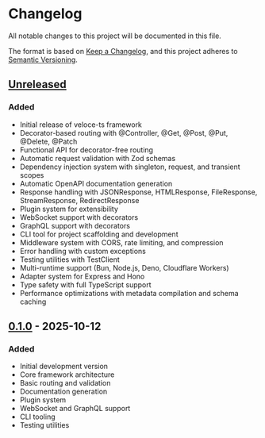 # Changelog

All notable changes to this project will be documented in this file.

The format is based on [Keep a Changelog](https://keepachangelog.com/en/1.0.0/),
and this project adheres to [Semantic Versioning](https://semver.org/spec/v2.0.0.html).

## [Unreleased]

### Added
- Initial release of veloce-ts framework
- Decorator-based routing with @Controller, @Get, @Post, @Put, @Delete, @Patch
- Functional API for decorator-free routing
- Automatic request validation with Zod schemas
- Dependency injection system with singleton, request, and transient scopes
- Automatic OpenAPI documentation generation
- Response handling with JSONResponse, HTMLResponse, FileResponse, StreamResponse, RedirectResponse
- Plugin system for extensibility
- WebSocket support with decorators
- GraphQL support with decorators
- CLI tool for project scaffolding and development
- Middleware system with CORS, rate limiting, and compression
- Error handling with custom exceptions
- Testing utilities with TestClient
- Multi-runtime support (Bun, Node.js, Deno, Cloudflare Workers)
- Adapter system for Express and Hono
- Type safety with full TypeScript support
- Performance optimizations with metadata compilation and schema caching

## [0.1.0] - 2025-10-12

### Added
- Initial development version
- Core framework architecture
- Basic routing and validation
- Documentation generation
- Plugin system
- WebSocket and GraphQL support
- CLI tooling
- Testing utilities

[Unreleased]: https://github.com/AlfredoMejia3001/veloce-ts/compare/v0.1.0...HEAD
[0.1.0]: https://github.com/AlfredoMejia3001/veloce-ts/releases/tag/v0.1.0
